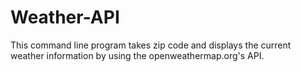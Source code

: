 # Weather-API
This command line program takes zip code and displays the current weather information by using the openweathermap.org's API.
